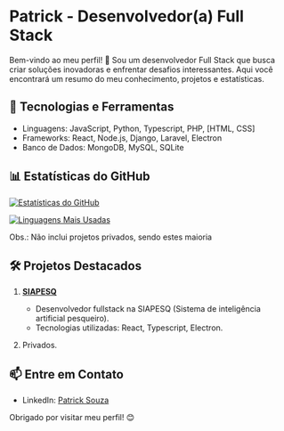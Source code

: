 # Patrick - Desenvolvedor(a) Full Stack

Bem-vindo ao meu perfil! 👋 Sou um desenvolvedor Full Stack que busca criar soluções inovadoras e enfrentar desafios interessantes. Aqui você encontrará um resumo do meu conhecimento, projetos e estatísticas.

## 🚀 Tecnologias e Ferramentas

- Linguagens: JavaScript, Python, Typescript, PHP, [HTML, CSS]
- Frameworks: React, Node.js, Django, Laravel, Electron
- Banco de Dados: MongoDB, MySQL, SQLite

## 📊 Estatísticas do GitHub

[![Estatísticas do GitHub](https://github-readme-stats.vercel.app/api?username=PatrickFS18&show_icons=true&count_private=true&hide=stars)](https://github.com/PatrickFS18)

[![Linguagens Mais Usadas](https://github-readme-stats.vercel.app/api/top-langs/?username=PatrickFS18&layout=compact)](https://github.com/PatrickFS18)

Obs.: Não inclui projetos privados, sendo estes maioria

## 🛠️ Projetos Destacados


1. **[SIAPESQ]([https://github.com/PatrickFS18/PatrickFS18](https://github.com/siapesq))**
   - Desenvolvedor fullstack na SIAPESQ (Sistema de inteligência artificial pesqueiro).
   - Tecnologias utilizadas: React, Typescript, Electron.

2. Privados.

## 📫 Entre em Contato

- LinkedIn: [Patrick Souza](https://www.linkedin.com/in/patrick-souza-b25071249/)

<!--
## 🌱 Atualmente Aprendendo

Estou atualmente focado em aprimorar minhas habilidades e conhecimentos
-->

Obrigado por visitar meu perfil! 😊
